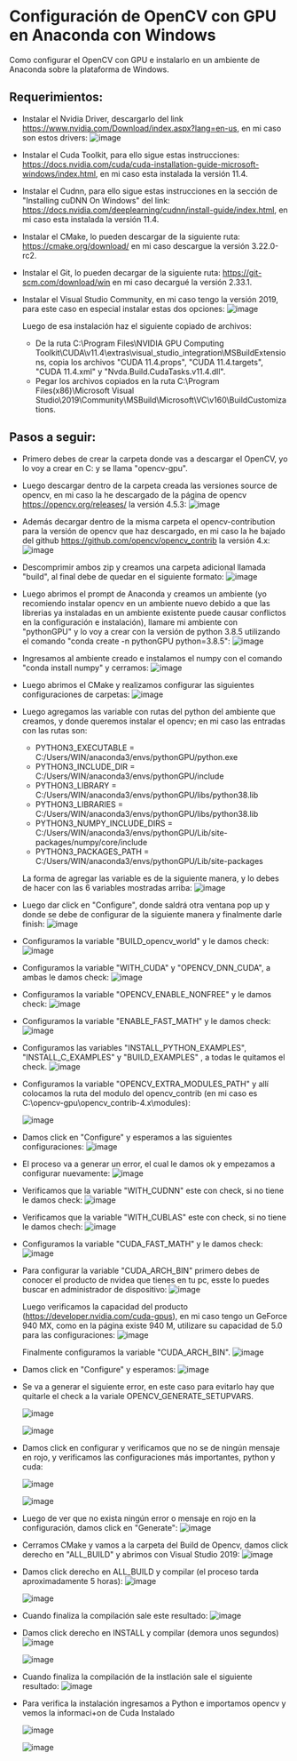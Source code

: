 # Configuración de OpenCV con GPU en Anaconda con Windows

Como configurar el OpenCV con GPU e instalarlo en un ambiente de Anaconda sobre la plataforma de Windows.

## Requerimientos:

- Instalar el Nvidia Driver, descargarlo del link https://www.nvidia.com/Download/index.aspx?lang=en-us, en mi caso son estos drivers:
  ![image](https://user-images.githubusercontent.com/31372472/141056748-701f3105-9a13-4315-8197-864196ce7d09.png)

- Instalar el Cuda Toolkit, para ello sigue estas instrucciones: https://docs.nvidia.com/cuda/cuda-installation-guide-microsoft-windows/index.html, en mi caso esta instalada la versión 11.4.
- Instalar el Cudnn, para ello sigue estas instrucciones en la sección de "Installing cuDNN On Windows" del link: https://docs.nvidia.com/deeplearning/cudnn/install-guide/index.html, en mi caso esta instalada la versión 11.4.
- Instalar el CMake, lo pueden descargar de la siguiente ruta: https://cmake.org/download/ en mi caso descargue la versión 3.22.0-rc2.
- Instalar el Git, lo pueden decargar de la siguiente ruta: https://git-scm.com/download/win en mi caso decargué la versión 2.33.1.
- Instalar el Visual Studio Community, en mi caso tengo la versión 2019, para este caso en especial instalar estas dos opciones:
  ![image](https://user-images.githubusercontent.com/31372472/141055712-63d3eccf-b3af-41ae-8f0f-161bc5206345.png)
  
  Luego de esa instalación haz el siguiente copiado de archivos:
  * De la ruta  C:\Program Files\NVIDIA GPU Computing Toolkit\CUDA\v11.4\extras\visual_studio_integration\MSBuildExtensions\, copia los archivos "CUDA 11.4.props", "CUDA 11.4.targets", "CUDA 11.4.xml" y "Nvda.Build.CudaTasks.v11.4.dll".
  * Pegar los archivos copiados en la ruta C:\Program Files(x86)\Microsoft Visual Studio\2019\Community\MSBuild\Microsoft\VC\v160\BuildCustomizations\.

## Pasos a seguir:

- Primero debes de crear la carpeta donde vas a descargar el OpenCV, yo lo voy a crear en C: y se llama "opencv-gpu".

- Luego descargar dentro de la carpeta creada las versiones source de opencv, en mi caso la he descargado de la página de opencv https://opencv.org/releases/ la versión 4.5.3:
  ![image](https://user-images.githubusercontent.com/31372472/140824898-047988e4-e6d6-4b3b-99b5-c84e4435d910.png)

- Además decargar dentro de la misma carpeta el opencv-contribution para la versión de opencv que haz descargado, en mi caso la he bajado del github https://github.com/opencv/opencv_contrib la versión 4.x:
  ![image](https://user-images.githubusercontent.com/31372472/140872837-355aa33b-cfa0-419f-991e-70d7ee6342d1.png)

- Descomprimir ambos zip y creamos una carpeta adicional llamada "build", al final debe de quedar en el siguiente formato:
  ![image](https://user-images.githubusercontent.com/31372472/140826316-1e91f286-9fdc-4a20-a1a6-0b0470ca07a5.png)
  
- Luego abrimos el prompt de Anaconda y creamos un ambiente (yo recomiendo instalar opencv en un ambiente nuevo debido a que las librerias ya instaladas en un ambiente existente puede causar conflictos en la configuración e instalación), llamare mi ambiente con "pythonGPU" y lo voy a crear con la versión de python 3.8.5 utilizando el comando "conda create -n pythonGPU python=3.8.5":
  ![image](https://user-images.githubusercontent.com/31372472/141039733-effd5142-c26a-4dc2-9ae9-bd423a3eb17e.png)

- Ingresamos al ambiente creado e instalamos el numpy con el comando "conda install numpy" y cerramos:
  ![image](https://user-images.githubusercontent.com/31372472/141039859-3cf61ac2-bdce-499f-9835-955f1a2210c0.png)

- Luego abrimos el CMake y realizamos configurar las siguientes configuraciones de carpetas:
  ![image](https://user-images.githubusercontent.com/31372472/140827697-0b1963e9-939d-4474-b79e-4a46dee8b8c3.png)

- Luego agregamos las variable con rutas del python del ambiente que creamos, y donde queremos instalar el opencv; en mi caso las entradas con las rutas son:
  * PYTHON3_EXECUTABLE         = C:/Users/WIN/anaconda3/envs/pythonGPU/python.exe
  * PYTHON3_INCLUDE_DIR        = C:/Users/WIN/anaconda3/envs/pythonGPU/include
  * PYTHON3_LIBRARY            = C:/Users/WIN/anaconda3/envs/pythonGPU/libs/python38.lib
  * PYTHON3_LIBRARIES          = C:/Users/WIN/anaconda3/envs/pythonGPU/libs/python38.lib
  * PYTHON3_NUMPY_INCLUDE_DIRS = C:/Users/WIN/anaconda3/envs/pythonGPU/Lib/site-packages/numpy/core/include
  * PYTHON3_PACKAGES_PATH      = C:/Users/WIN/anaconda3/envs/pythonGPU/Lib/site-packages
  
  La forma de agregar las variable es de la siguiente manera, y lo debes de hacer con las 6 variables mostradas arriba:
  ![image](https://user-images.githubusercontent.com/31372472/141041406-d85b67a1-ac1b-459f-aa19-97b1c85e8a7c.png)

- Luego dar click en "Configure", donde saldrá otra ventana pop up y donde se debe de configurar de la siguiente manera y finalmente darle finish:
  ![image](https://user-images.githubusercontent.com/31372472/140828744-5fb4cc0a-80b5-4459-919f-8a3805a2833b.png)

- Configuramos la variable "BUILD_opencv_world" y le damos check:
  ![image](https://user-images.githubusercontent.com/31372472/140833162-9b6b40f3-c0f4-4e3f-9522-89d1810f2d2d.png)

- Configuramos la variable "WITH_CUDA" y "OPENCV_DNN_CUDA", a ambas le damos check:
  ![image](https://user-images.githubusercontent.com/31372472/140833972-20f9228a-1564-4223-b411-e164a329ce37.png)

- Configuramos la variable "OPENCV_ENABLE_NONFREE" y le damos check:
  ![image](https://user-images.githubusercontent.com/31372472/140834467-1aacfcc8-6381-4c51-a2d3-72cb21a139c9.png)

- Configuramos la variable "ENABLE_FAST_MATH" y le damos check:
  ![image](https://user-images.githubusercontent.com/31372472/140834953-bf84979c-ed9b-4552-b730-2b43e7a14f9e.png)

- Configuramos las variables "INSTALL_PYTHON_EXAMPLES", "INSTALL_C_EXAMPLES" y "BUILD_EXAMPLES" , a todas le quitamos el check.
  ![image](https://user-images.githubusercontent.com/31372472/140835620-5c1d1f02-fb07-4c5f-9e9f-bf765fabbace.png)
  
- Configuramos la variable "OPENCV_EXTRA_MODULES_PATH" y allí colocamos la ruta del modulo del opencv_contrib (en mi caso es C:\opencv-gpu\opencv_contrib-4.x\modules):

  ![image](https://user-images.githubusercontent.com/31372472/140843017-58e0bc33-0f5f-48ec-8773-0b8881804dd7.png)

- Damos click en "Configure" y esperamos a las siguientes configuraciones:
  ![image](https://user-images.githubusercontent.com/31372472/140836326-e49bf59c-fb2e-4a3a-a5bc-f4b44501dc1d.png)
  
- El proceso va a generar un error, el cual le damos ok y empezamos a configurar nuevamente:
  ![image](https://user-images.githubusercontent.com/31372472/140836596-8339ecfb-1d40-4303-9bbf-fa1d01a163ef.png)

- Verificamos que la variable "WITH_CUDNN" este con check, si no tiene le damos check:
  ![image](https://user-images.githubusercontent.com/31372472/140837001-0128ce2d-d97c-447b-8473-ec7b7f3dd4c6.png)

- Verificamos que la variable "WITH_CUBLAS" este con check, si no tiene le damos chech:
  ![image](https://user-images.githubusercontent.com/31372472/140837488-ac193bc0-01dc-48ab-9206-808fb9ba70fb.png)

- Configuramos la variable "CUDA_FAST_MATH" y le damos check:
  ![image](https://user-images.githubusercontent.com/31372472/140837626-eddff181-c23a-4d27-b7e8-1bad06565ca4.png)

- Para configurar la variable "CUDA_ARCH_BIN" primero debes de conocer el producto de nvidea que tienes en tu pc, esste lo puedes buscar en administrador de dispositivo:
  ![image](https://user-images.githubusercontent.com/31372472/140841750-0bf335e4-1912-404b-a5df-5c7a73c9a8b0.png)

  Luego verificamos la capacidad del producto (https://developer.nvidia.com/cuda-gpus), en mi caso tengo un GeForce 940 MX, como en la página existe 940 M, utilizare su capacidad de 5.0 para las configuraciones:
  ![image](https://user-images.githubusercontent.com/31372472/140633626-37af1847-ab9e-42f1-8e47-d63b965f8302.png)
  
  Finalmente configuramos la variable "CUDA_ARCH_BIN".
  ![image](https://user-images.githubusercontent.com/31372472/140841568-6c41739a-fa5e-4495-9c4e-b81da64bbba9.png)

- Damos click en "Configure" y esperamos:
  ![image](https://user-images.githubusercontent.com/31372472/140843894-781e5ba4-63c6-49a3-bcd7-a99261ec566a.png)

- Se va a generar el siguiente error, en este caso para evitarlo hay que quitarle el check a la variale OPENCV_GENERATE_SETUPVARS.

  ![image](https://user-images.githubusercontent.com/31372472/140845110-0cdc7e3d-6fc3-4548-987e-b8870735ef0e.png)
  
  ![image](https://user-images.githubusercontent.com/31372472/140845212-9f5206aa-a7c5-4469-b5a4-64ba39074d6f.png)

- Damos click en configurar y verificamos que no se de ningún mensaje en rojo, y verificamos las configuraciones más importantes, python y cuda:

  ![image](https://user-images.githubusercontent.com/31372472/141039346-e0719cef-3b9b-49bd-90e3-5e48e03a4217.png)
  
  ![image](https://user-images.githubusercontent.com/31372472/140869366-a957ff29-f2f8-4fc7-81a5-b4d0d977e741.png)
  
- Luego de ver que no exista ningún error o mensaje en rojo en la configuración, damos click en "Generate":
  ![image](https://user-images.githubusercontent.com/31372472/140873468-1af93146-df6f-455b-929a-9c1b2e797936.png)

- Cerramos CMake y vamos a la carpeta del Build de Opencv, damos click derecho en "ALL_BUILD" y abrimos con Visual Studio 2019:
  ![image](https://user-images.githubusercontent.com/31372472/140874369-51071696-3ede-43f0-b817-dd329bd4816d.png)

- Damos click derecho en ALL_BUILD y compilar (el proceso tarda aproximadamente 5 horas):
  ![image](https://user-images.githubusercontent.com/31372472/140610569-54ca4014-89c5-4489-a451-325b817f95f2.png)

  ![image](https://user-images.githubusercontent.com/31372472/140610622-14cb59a9-01f0-402f-a372-185cdf8d76eb.png)

- Cuando finaliza la compilación sale este resultado:
  ![image](https://user-images.githubusercontent.com/31372472/141052868-7aee5dc5-2e92-49c6-80cd-a76d4f68d2df.png)

- Damos click derecho en INSTALL y compilar (demora unos segundos)
  ![image](https://user-images.githubusercontent.com/31372472/140618123-b003bc68-ec60-46c7-85b9-fca17560903f.png)

  ![image](https://user-images.githubusercontent.com/31372472/140618146-38e5d562-8881-47cb-9ed1-5a2f3ee3c27b.png)

- Cuando finaliza la compilación de la instlación sale el siguiente resultado:
  ![image](https://user-images.githubusercontent.com/31372472/141053112-fb19a0e2-fa54-49ae-b48d-72a5ed7af5b2.png)
  
- Para verifica la instalación ingresamos a Python e importamos opencv y vemos la informaci+on de Cuda Instalado

  ![image](https://user-images.githubusercontent.com/31372472/141053402-480770fb-0f28-48be-a5a4-c81e938986ac.png)
  
  ![image](https://user-images.githubusercontent.com/31372472/141053625-dcbf1ceb-dbd3-4ccd-9890-8fc22a21e267.png)
